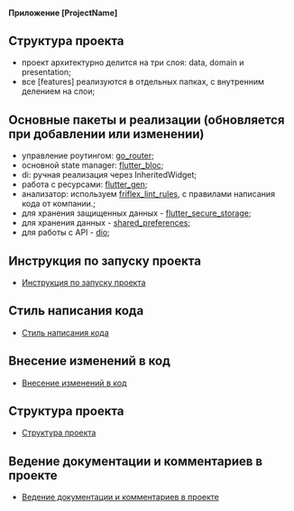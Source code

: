 #### Приложение [ProjectName]

## Структура проекта
   - проект архитектурно делится на три слоя: data, domain и presentation;
   - все [features] реализуются в отдельных папках, с внутренним делением на слои;

## Основные пакеты и реализации (обновляется при добавлении или изменении)
   - управление роутингом: [go_router](https://pub.dev/packages/go_router);
   - основной state manager: [flutter_bloc](https://pub.dev/packages/flutter_bloc);
   - di: ручная реализация через InheritedWidget;
   - работа с ресурсами: [flutter_gen](https://pub.dev/packages/flutter_gen);
   - анализатор: используем [friflex_lint_rules](https://pub.friflex.com/packages/friflex_lint_rules), с правилами написания кода от компании.;
   - для хранения защищенных данных - [flutter_secure_storage](https://pub.dev/packages/flutter_secure_storage);
   - для хранения данных - [shared_preferences](https://pub.dev/packages/shared_preferences);
   - для работы с API - [dio](https://pub.dev/packages/dio);

## Инструкция по запуску проекта
   - [Инструкция по запуску проекта](./tools/rfc/RFC-build.md)

## Стиль написания кода
   - [Стиль написания кода](./tools/rfc/RFC-codestyle.md)

## Внесение изменений в код
   - [Внесение изменений в код](./tools/rfc/RFC-gitflow.md)

## Структура проекта
   - [Структура проекта](./tools/rfc/RFC-projects_structure.md)

## Ведение документации и комментариев в проекте
   - [Ведение документации и комментариев в проекте](./tools/rfc/RFC-documentation.md)
